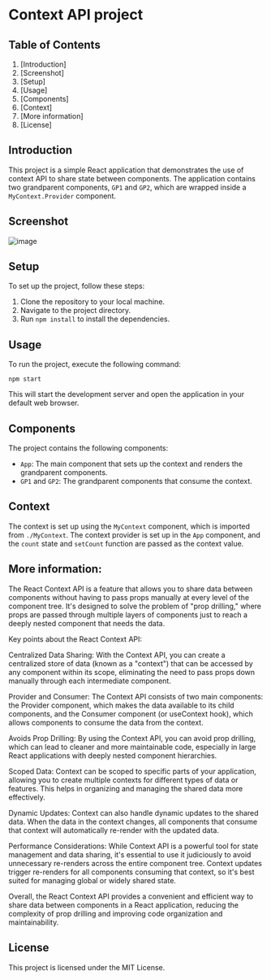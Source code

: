 ![]()

# Context API project

## Table of Contents

1. [Introduction]
2. [Screenshot]
3. [Setup]
4. [Usage]
5. [Components]
6. [Context]
7. [More information]
8. [License]

## Introduction

This project is a simple React application that demonstrates the use of context API to share state between components. The application contains two grandparent components, `GP1` and `GP2`, which are wrapped inside a `MyContext.Provider` component.

## Screenshot

![image](https://github.com/emadnahed/ContextAPI/assets/81587039/ff17cb10-1060-43b1-9479-2f41af2f7b89)

## Setup

To set up the project, follow these steps:

1. Clone the repository to your local machine.
2. Navigate to the project directory.
3. Run `npm install` to install the dependencies.

## Usage

To run the project, execute the following command:

```
npm start
```

This will start the development server and open the application in your default web browser.

## Components

The project contains the following components:

* `App`: The main component that sets up the context and renders the grandparent components.
* `GP1` and `GP2`: The grandparent components that consume the context.

## Context

The context is set up using the `MyContext` component, which is imported from `./MyContext`. The context provider is set up in the `App` component, and the `count` state and `setCount` function are passed as the context value.

## More information:

The React Context API is a feature that allows you to share data between components without having to pass props manually at every level of the component tree. It's designed to solve the problem of "prop drilling," where props are passed through multiple layers of components just to reach a deeply nested component that needs the data.

Key points about the React Context API:

Centralized Data Sharing: With the Context API, you can create a centralized store of data (known as a "context") that can be accessed by any component within its scope, eliminating the need to pass props down manually through each intermediate component.

Provider and Consumer: The Context API consists of two main components: the Provider component, which makes the data available to its child components, and the Consumer component (or useContext hook), which allows components to consume the data from the context.

Avoids Prop Drilling: By using the Context API, you can avoid prop drilling, which can lead to cleaner and more maintainable code, especially in large React applications with deeply nested component hierarchies.

Scoped Data: Context can be scoped to specific parts of your application, allowing you to create multiple contexts for different types of data or features. This helps in organizing and managing the shared data more effectively.

Dynamic Updates: Context can also handle dynamic updates to the shared data. When the data in the context changes, all components that consume that context will automatically re-render with the updated data.

Performance Considerations: While Context API is a powerful tool for state management and data sharing, it's essential to use it judiciously to avoid unnecessary re-renders across the entire component tree. Context updates trigger re-renders for all components consuming that context, so it's best suited for managing global or widely shared state.

Overall, the React Context API provides a convenient and efficient way to share data between components in a React application, reducing the complexity of prop drilling and improving code organization and maintainability.

## License

This project is licensed under the MIT License.
